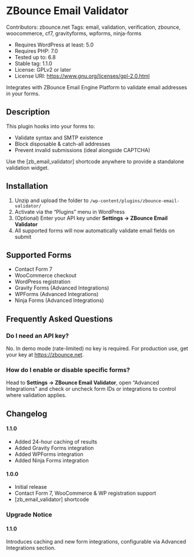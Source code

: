 # ZBounce Email Validator 
Contributors: zbounce.net
Tags: email, validation, verification, zbounce, woocommerce, cf7, gravityforms, wpforms, ninja-forms
- Requires WordPress at least: 5.0
- Requires PHP: 7.0
- Tested up to: 6.8
- Stable tag: 1.1.0
- License: GPLv2 or later
- License URI: https://www.gnu.org/licenses/gpl-2.0.html

Integrates with ZBounce Email Engine Platform to validate email addresses in your forms.

## Description
This plugin hooks into your forms to:

* Validate syntax and SMTP existence
* Block disposable & catch-all addresses
* Prevent invalid submissions (ideal alongside CAPTCHA)

Use the [zb_email_validator] shortcode anywhere to provide a standalone validation widget.

## Installation
1. Unzip and upload the folder to `/wp-content/plugins/zbounce-email-validator/`
2. Activate via the “Plugins” menu in WordPress
3. (Optional) Enter your API key under **Settings → ZBounce Email Validator**
4. All supported forms will now automatically validate email fields on submit

## Supported Forms
* Contact Form 7
* WooCommerce checkout
* WordPress registration
* Gravity Forms (Advanced Integrations)
* WPForms (Advanced Integrations)
* Ninja Forms (Advanced Integrations)

## Frequently Asked Questions
### Do I need an API key?
No. In demo mode (rate-limited) no key is required. For production use, get your key at https://zbounce.net.

### How do I enable or disable specific forms? ###
Head to **Settings → ZBounce Email Validator**, open “Advanced Integrations” and check or uncheck form IDs or integrations to control where validation applies.

## Changelog
#### 1.1.0 
* Added 24-hour caching of results
* Added Gravity Forms integration
* Added WPForms integration
* Added Ninja Forms integration

#### 1.0.0
* Initial release
* Contact Form 7, WooCommerce & WP registration support
* [zb_email_validator] shortcode

### Upgrade Notice
#### 1.1.0
Introduces caching and new form integrations, configurable via Advanced Integrations section. 
